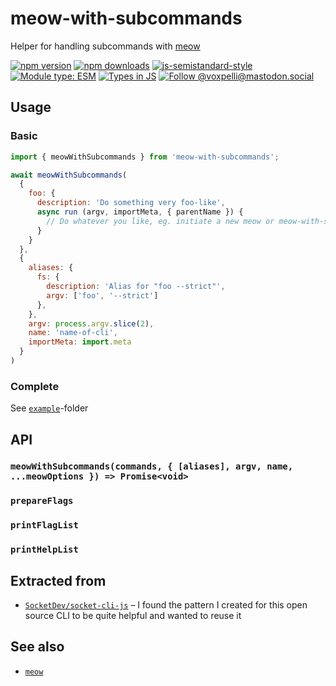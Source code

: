 # meow-with-subcommands

Helper for handling subcommands with [meow](https://github.com/sindresorhus/meow)

[![npm version](https://img.shields.io/npm/v/meow-with-subcommands.svg?style=flat)](https://www.npmjs.com/package/meow-with-subcommands)
[![npm downloads](https://img.shields.io/npm/dm/meow-with-subcommands.svg?style=flat)](https://www.npmjs.com/package/meow-with-subcommands)
[![js-semistandard-style](https://img.shields.io/badge/code%20style-semistandard-brightgreen.svg)](https://github.com/voxpelli/eslint-config)
[![Module type: ESM](https://img.shields.io/badge/module%20type-esm-brightgreen)](https://github.com/voxpelli/badges-cjs-esm)
[![Types in JS](https://img.shields.io/badge/types_in_js-yes-brightgreen)](https://github.com/voxpelli/types-in-js)
[![Follow @voxpelli@mastodon.social](https://img.shields.io/mastodon/follow/109247025527949675?domain=https%3A%2F%2Fmastodon.social&style=social)](https://mastodon.social/@voxpelli)

## Usage

### Basic

```javascript
import { meowWithSubcommands } from 'meow-with-subcommands';

await meowWithSubcommands(
  {
    foo: {
      description: 'Do something very foo-like',
      async run (argv, importMeta, { parentName }) {
        // Do whatever you like, eg. initiate a new meow or meow-with-subcommands
      }
    }
  },
  {
    aliases: {
      fs: {
        description: 'Alias for "foo --strict"',
        argv: ['foo', '--strict']
      },
    },
    argv: process.argv.slice(2),
    name: 'name-of-cli',
    importMeta: import.meta
  }
)
```

### Complete

See [`example`](./example/)-folder

## API

### `meowWithSubcommands(commands, { [aliases], argv, name, ...meowOptions }) => Promise<void>`

### `prepareFlags`

### `printFlagList`

### `printHelpList`

## Extracted from

* [`SocketDev/socket-cli-js`](https://github.com/SocketDev/socket-cli-js/tree/535a68eb12f46ba20010c1db795a04a7593ec4a5) – I found the pattern I created for this open source CLI to be quite helpful and wanted to reuse it

## See also

* [`meow`](https://github.com/sindresorhus/meow)
